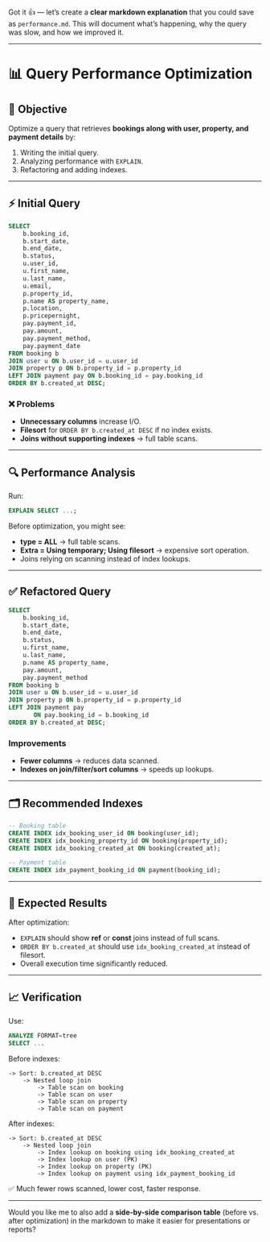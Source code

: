Got it 👍 — let’s create a **clear markdown explanation** that you could save as `performance.md`.
This will document what’s happening, why the query was slow, and how we improved it.

---

# 📊 Query Performance Optimization

## 📝 Objective

Optimize a query that retrieves **bookings along with user, property, and payment details** by:

1. Writing the initial query.
2. Analyzing performance with `EXPLAIN`.
3. Refactoring and adding indexes.

---

## ⚡ Initial Query

```sql
SELECT 
    b.booking_id,
    b.start_date,
    b.end_date,
    b.status,
    u.user_id,
    u.first_name,
    u.last_name,
    u.email,
    p.property_id,
    p.name AS property_name,
    p.location,
    p.pricepernight,
    pay.payment_id,
    pay.amount,
    pay.payment_method,
    pay.payment_date
FROM booking b
JOIN user u ON b.user_id = u.user_id
JOIN property p ON b.property_id = p.property_id
LEFT JOIN payment pay ON b.booking_id = pay.booking_id
ORDER BY b.created_at DESC;
```

### ❌ Problems

* **Unnecessary columns** increase I/O.
* **Filesort** for `ORDER BY b.created_at DESC` if no index exists.
* **Joins without supporting indexes** → full table scans.

---

## 🔍 Performance Analysis

Run:

```sql
EXPLAIN SELECT ...;
```

Before optimization, you might see:

* **type = ALL** → full table scans.
* **Extra = Using temporary; Using filesort** → expensive sort operation.
* Joins relying on scanning instead of index lookups.

---

## ✅ Refactored Query

```sql
SELECT 
    b.booking_id,
    b.start_date,
    b.end_date,
    b.status,
    u.first_name,
    u.last_name,
    p.name AS property_name,
    pay.amount,
    pay.payment_method
FROM booking b
JOIN user u ON b.user_id = u.user_id
JOIN property p ON b.property_id = p.property_id
LEFT JOIN payment pay 
       ON pay.booking_id = b.booking_id
ORDER BY b.created_at DESC;
```

### Improvements

* **Fewer columns** → reduces data scanned.
* **Indexes on join/filter/sort columns** → speeds up lookups.

---

## 🗂 Recommended Indexes

```sql
-- Booking table
CREATE INDEX idx_booking_user_id ON booking(user_id);
CREATE INDEX idx_booking_property_id ON booking(property_id);
CREATE INDEX idx_booking_created_at ON booking(created_at);

-- Payment table
CREATE INDEX idx_payment_booking_id ON payment(booking_id);
```

---

## 🚀 Expected Results

After optimization:

* `EXPLAIN` should show **ref** or **const** joins instead of full scans.
* `ORDER BY b.created_at` should use `idx_booking_created_at` instead of filesort.
* Overall execution time significantly reduced.

---

## 📈 Verification

Use:

```sql
ANALYZE FORMAT=tree
SELECT ...
```

Before indexes:

```
-> Sort: b.created_at DESC
    -> Nested loop join
        -> Table scan on booking
        -> Table scan on user
        -> Table scan on property
        -> Table scan on payment
```

After indexes:

```
-> Sort: b.created_at DESC
    -> Nested loop join
        -> Index lookup on booking using idx_booking_created_at
        -> Index lookup on user (PK)
        -> Index lookup on property (PK)
        -> Index lookup on payment using idx_payment_booking_id
```

✅ Much fewer rows scanned, lower cost, faster response.

---

Would you like me to also add a **side-by-side comparison table** (before vs. after optimization) in the markdown to make it easier for presentations or reports?
